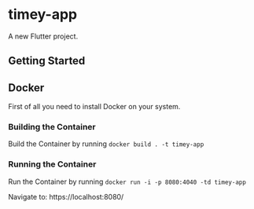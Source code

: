 # timey-app

A new Flutter project.

## Getting Started


## Docker

First of all you need to install Docker on your system.

### Building the Container

Build the Container by running 
`docker build . -t timey-app`

### Running the Container
Run the Container by running
`docker run -i -p 8080:4040 -td timey-app`

Navigate to: https://localhost:8080/